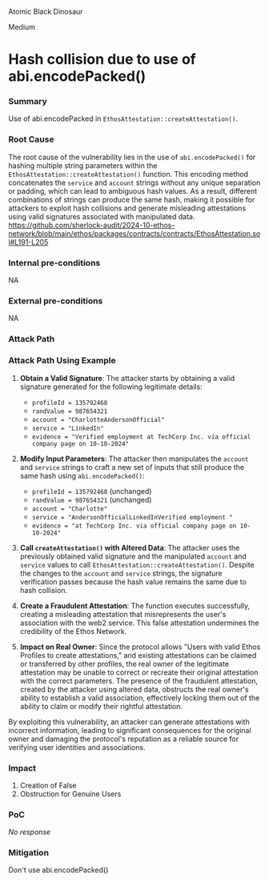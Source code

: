 Atomic Black Dinosaur

Medium

# Hash collision due to use of abi.encodePacked()

### Summary

Use of abi.encodePacked in `EthosAttestation::createAttestation()`.

### Root Cause

The root cause of the vulnerability lies in the use of `abi.encodePacked()` for hashing multiple string parameters within the `EthosAttestation::createAttestation()` function. This encoding method concatenates the `service` and `account` strings without any unique separation or padding, which can lead to ambiguous hash values. As a result, different combinations of strings can produce the same hash, making it possible for attackers to exploit hash collisions and generate misleading attestations using valid signatures associated with manipulated data.
https://github.com/sherlock-audit/2024-10-ethos-network/blob/main/ethos/packages/contracts/contracts/EthosAttestation.sol#L191-L205

### Internal pre-conditions

NA

### External pre-conditions

NA

### Attack Path

### Attack Path Using Example

1. **Obtain a Valid Signature**: The attacker starts by obtaining a valid signature generated for the following legitimate details:
   - `profileId = 135792468`
   - `randValue = 987654321`
   - `account = "CharlotteAndersonOfficial"`
   - `service = "LinkedIn"`
   - `evidence = "Verified employment at TechCorp Inc. via official company page on 10-10-2024"`

2. **Modify Input Parameters**: The attacker then manipulates the `account` and `service` strings to craft a new set of inputs that still produce the same hash using `abi.encodePacked()`:
   - `profileId = 135792468` (unchanged)
   - `randValue = 987654321` (unchanged)
   - `account = "Charlotte"`
   - `service = "AndersonOfficialLinkedInVerified employment "`
   - `evidence = "at TechCorp Inc. via official company page on 10-10-2024"`

3. **Call `createAttestation()` with Altered Data**: The attacker uses the previously obtained valid signature and the manipulated `account` and `service` values to call `EthosAttestation::createAttestation()`. Despite the changes to the `account` and `service` strings, the signature verification passes because the hash value remains the same due to hash collision.

4. **Create a Fraudulent Attestation**: The function executes successfully, creating a misleading attestation that misrepresents the user's association with the web2 service. This false attestation undermines the credibility of the Ethos Network.

5. **Impact on Real Owner**: Since the protocol allows "Users with valid Ethos Profiles to create attestations," and existing attestations can be claimed or transferred by other profiles, the real owner of the legitimate attestation may be unable to correct or recreate their original attestation with the correct parameters. The presence of the fraudulent attestation, created by the attacker using altered data, obstructs the real owner's ability to establish a valid association, effectively locking them out of the ability to claim or modify their rightful attestation.

By exploiting this vulnerability, an attacker can generate attestations with incorrect information, leading to significant consequences for the original owner and damaging the protocol's reputation as a reliable source for verifying user identities and associations.

### Impact

1. Creation of False
2. Obstruction for Genuine Users

### PoC

_No response_

### Mitigation

Don't use abi.encodePacked()